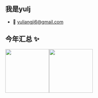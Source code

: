 ## 我是yulj

- 📮 yuliangji6@gmail.com

## 今年汇总 ✨

<img align="" height="137px" src="https://github-readme-stats.vercel.app/api?username=ilsl1007&hide_title=true&hide_border=true&show_icons=true&include_all_commits=true&line_height=21&bg_color=0,EC6C6C,FFD479,FFFC79,73FA79&theme=graywhite&locale=cn" /><img align="" height="137px" src="https://github-readme-stats.vercel.app/api/top-langs/?username=ilsl1007&hide_title=true&hide_border=true&layout=compact&bg_color=0,73FA79,73FDFF,D783FF&theme=graywhite&locale=cn" />
